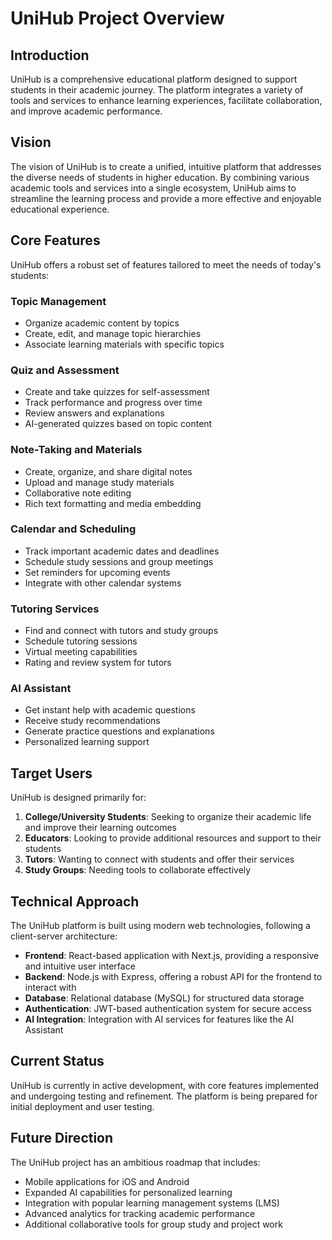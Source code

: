 # UniHub Project Overview

## Introduction

UniHub is a comprehensive educational platform designed to support students in their academic journey. The platform integrates a variety of tools and services to enhance learning experiences, facilitate collaboration, and improve academic performance.

## Vision

The vision of UniHub is to create a unified, intuitive platform that addresses the diverse needs of students in higher education. By combining various academic tools and services into a single ecosystem, UniHub aims to streamline the learning process and provide a more effective and enjoyable educational experience.

## Core Features

UniHub offers a robust set of features tailored to meet the needs of today's students:

### Topic Management
- Organize academic content by topics
- Create, edit, and manage topic hierarchies
- Associate learning materials with specific topics

### Quiz and Assessment
- Create and take quizzes for self-assessment
- Track performance and progress over time
- Review answers and explanations
- AI-generated quizzes based on topic content

### Note-Taking and Materials
- Create, organize, and share digital notes
- Upload and manage study materials
- Collaborative note editing
- Rich text formatting and media embedding

### Calendar and Scheduling
- Track important academic dates and deadlines
- Schedule study sessions and group meetings
- Set reminders for upcoming events
- Integrate with other calendar systems

### Tutoring Services
- Find and connect with tutors and study groups
- Schedule tutoring sessions
- Virtual meeting capabilities
- Rating and review system for tutors


### AI Assistant
- Get instant help with academic questions
- Receive study recommendations
- Generate practice questions and explanations
- Personalized learning support

## Target Users

UniHub is designed primarily for:

1. **College/University Students**: Seeking to organize their academic life and improve their learning outcomes
2. **Educators**: Looking to provide additional resources and support to their students
3. **Tutors**: Wanting to connect with students and offer their services
4. **Study Groups**: Needing tools to collaborate effectively

## Technical Approach

The UniHub platform is built using modern web technologies, following a client-server architecture:

- **Frontend**: React-based application with Next.js, providing a responsive and intuitive user interface
- **Backend**: Node.js with Express, offering a robust API for the frontend to interact with
- **Database**: Relational database (MySQL) for structured data storage
- **Authentication**: JWT-based authentication system for secure access
- **AI Integration**: Integration with AI services for features like the AI Assistant 

## Current Status

UniHub is currently in active development, with core features implemented and undergoing testing and refinement. The platform is being prepared for initial deployment and user testing.

## Future Direction

The UniHub project has an ambitious roadmap that includes:

- Mobile applications for iOS and Android
- Expanded AI capabilities for personalized learning
- Integration with popular learning management systems (LMS)
- Advanced analytics for tracking academic performance
- Additional collaborative tools for group study and project work 